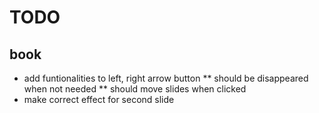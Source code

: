 # TODO
## book
* add funtionalities to left, right arrow button
** should be disappeared when not needed
** should move slides when clicked
* make correct effect for second slide